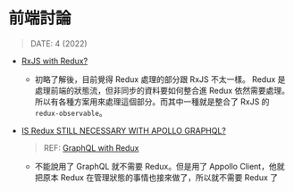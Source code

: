 <style> 
.imgBox{
  display: flex; 
  flex-direction: column; 
  margin: 5%; 
  justify-content: center;
  border: 2px solid black;
}
</style>

<!--  style  -->

###### <!-- ref -->

[rxjs with redux?]: https://blog.techbridge.cc/2017/12/08/rxjs/
[is redux still necessary with apollo graphql?]: https://leapgraph.com/graphql-Redux-apollo/
[graphql with redux]: https://medium.com/nerd-for-tech/how-to-use-graphql-with-Redux-50ad20ec051f

 <!-- ref -->

# 前端討論

> DATE: 4 (2022)

- [RxJS with Redux?]

  - 初略了解後，目前覺得 Redux 處理的部分跟 RxJS 不太一樣。
    Redux 是處理前端的狀態流，但非同步的資料要如何整合進 Redux 依然需要處理。
    所以有各種方案用來處理這個部分。而其中一種就是整合了 RxJS 的 `redux-observable`。

- [IS Redux STILL NECESSARY WITH APOLLO GRAPHQL?]

  > REF: [GraphQL with Redux]

  - 不能說用了 GraphQL 就不需要 Redux。但是用了 Appollo Client，他就把原本 Redux 在管理狀態的事情也接來做了，所以就不需要 Redux 了
